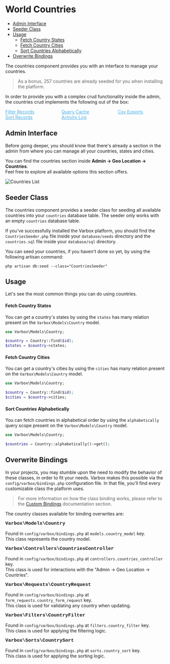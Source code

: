 # World Countries

- [Admin Interface](#admin-interface)
- [Seeder Class](#seeder-class)
- [Usage](#usage)
    - [Fetch Country States](#fetch-country-states)
    - [Fetch Country Cities](#fetch-country-cities)
    - [Sort Countries Alphabetically](#sort-countries-alphabetically)
- [Overwrite Bindings](#overwrite-bindings)

The countries component provides you with an interface to manage your countries.

> As a bonus, 257 countries are already seeded for you when installing the platform.

In order to provide you with a complex crud functionality inside the admin, the countries crud implements the following out of the box:

<style>
    #available-filter-operators-list > p {
        column-count: 3; -moz-column-count: 3; -webkit-column-count: 3;
        column-gap: 2em; -moz-column-gap: 2em; -webkit-column-gap: 2em;
    }

    #available-filter-operators-list a {
        display: block;
        color: #4AAEE3;
    }
</style>
<div id="available-filter-operators-list" markdown="1">

[Filter Records](/docs/{{version}}/filter-records)
[Sort Records](/docs/{{version}}/sort-records)
[Query Cache](/docs/{{version}}/query-cache)
[Activity Log](/docs/{{version}}/activity-log)
[Csv Exports](/docs/{{version}}/csv-exports)

</div>

<a name="admin-interface"></a>
## Admin Interface

Before going deeper, you should know that there's already a section in the admin from where you can manage all your countries, states and cities.

You can find the countries section inside **Admin -> Geo Location -> Countries**.   
Feel free to explore all available options this section offers.

![Countries List](/docs/{{version}}/countries-list.png)

<a name="seeder-class"></a>
## Seeder Class

The countries component provides a seeder class for seeding all available countries into your `countries` database table. 
The seeder only works with an empty `countries` database table.

If you've successfully installed the Varbox platform, you should find the `CountriesSeeder.php` file inside your `database/seeds` directory and the `countries.sql` file inside your `database/sql` directory.

You can seed your countries, if you haven't done so yet, by using the following artisan command:

```
php artisan db:seed --class="CountriesSeeder"
```

<a name="usage"></a>
## Usage

Let's see the most common things you can do using countries.

<a name="fetch-country-states"></a>
#### Fetch Country States

You can get a country's states by using the `states` has many relation present on the `Varbox\Models\Country` model.

```php
use Varbox\Models\Country;

$country = Country::find($id);
$states = $country->states;
```

<a name="fetch-country-cities"></a>
#### Fetch Country Cities

You can get a country's cities by using the `cities` has many relation present on the `Varbox\Models\Country` model.

```php
use Varbox\Models\Country;

$country = Country::find($id);
$cities = $country->cities;
```

<a name="sort-countries-alphabetically"></a>
#### Sort Countries Alphabetically

You can fetch countries in alphabetical order by using the `alphabetically` query scope present on the `Varbox\Models\Country` model.

```php
use Varbox\Models\Country;

$countries = Country::alphabetically()->get();
```

<a name="overwrite-bindings"></a>
## Overwrite Bindings

In your projects, you may stumble upon the need to modify the behavior of these classes, in order to fit your needs.
Varbox makes this possible via the `config/varbox/bindings.php` configuration file. In that file, you'll find every customizable class the platform uses.

> For more information on how the class binding works, please refer to the [Custom Bindings](/docs/{{version}}/custom-bindings) documentation section.

<style>
    p.overwrite-class {
        display: block;
        font-family: SFMono-Regular,Menlo,Monaco,Consolas,Liberation Mono,Courier New,monospace;
        font-weight: 600;
        font-size: 15px;
        margin: 0;
    }
</style>

The country classes available for binding overwrites are:

<p class="overwrite-class">Varbox\Models\Country</p>

Found in `config/varbox/bindings.php` at `models.country_model` key.   
This class represents the country model.

<p class="overwrite-class">Varbox\Controllers\CountriesController</p>

Found in `config/varbox/bindings.php` at `controllers.countries_controller` key.   
This class is used for interactions with the "Admin -> Geo Location -> Countries".

<p class="overwrite-class">Varbox\Requests\CountryRequest</p>

Found in `config/varbox/bindings.php` at `form_requests.country_form_request` key.   
This class is used for validating any country when updating.

<p class="overwrite-class">Varbox\Filters\CountryFilter</p>

Found in `config/varbox/bindings.php` at `filters.country_filter` key.   
This class is used for applying the filtering logic.

<p class="overwrite-class">Varbox\Sorts\CountrySort</p>

Found in `config/varbox/bindings.php` at `sorts.country_sort` key.   
This class is used for applying the sorting logic.
